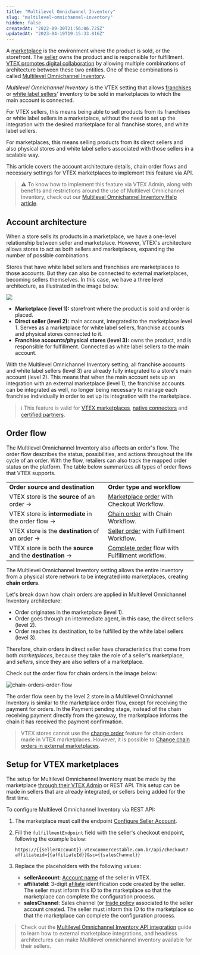 ```yaml
---
title: "Multilevel Omnichannel Inventory"
slug: "multilevel-omnichannel-inventory"
hidden: false
createdAt: "2022-09-30T21:56:06.725Z"
updatedAt: "2023-04-19T19:15:33.816Z"
---
```


A [marketplace](https://help.vtex.com/pt/tutorial/estrategias-de-marketplace-na-vtex--tutorials_402) is the environment where the product is sold, or the storefront. The [seller](https://help.vtex.com/en/tutorial/estrategias-de-marketplace-na-vtex--tutorials_402#selling-on-marketplaces) owns the product and is responsible for fulfillment. [VTEX promotes digital collaboration](https://vtex.com/us-en/ecommerce-marketplace/) by allowing multiple combinations of architecture between these two entities. One of these combinations is called [Multilevel Omnichannel Inventory](https://help.vtex.com/pt/tutorial/multilevel-omnichannel-inventory--7M1xyCZWUyCB7PcjNtOyw4).

*Multilevel Omnichannel Inventory* is the VTEX setting that allows [franchises](https://help.vtex.com/en/tutorial/o-que-e-conta-franquia--kWQC6RkFSCUFGgY5gSjdl) or [white label sellers](https://help.vtex.com/en/tutorial/white-label-seller--5orlGHyDHGAYciQ64oEgKa)' inventory to be sold in marketplaces to which the main account is connected.

For VTEX sellers, this means being able to sell products from its franchises or white label sellers in a marketplace, without the need to set up the integration with the desired marketplace for all franchise stores, and white label sellers.

For marketplaces, this means selling products from its direct sellers and also physical stores and white label sellers associated with those sellers in a scalable way.

This article covers the account architecture details, chain order flows and necessary settings for VTEX marketplaces to implement this feature via API. 

>⚠️ To know how to implement this feature via VTEX Admin, along with benefits and restrictions around the use of Multilevel Omnichannel Inventory, check out our [Multilevel Omnichannel Inventory Help article](https://help.vtex.com/pt/tutorial/multilevel-omnichannel-inventory--7M1xyCZWUyCB7PcjNtOyw4).

## Account architecture

When a store sells its products in a marketplace, we have a one-level relationship between seller and marketplace. However, VTEX's architecture allows stores to act as both sellers and marketplaces, expanding the number of possible combinations.

Stores that have white label sellers and franchises are marketplaces to those accounts. But they can also be connected to external marketplaces, becoming sellers themselves. In this case, we have a three level architecture, as illustrated in the image below.

![](https://cdn.jsdelivr.net/gh/vtexdocs/dev-portal-content@main/images/multilevel-omnichannel-inventory-0.png)

- **Marketplace (level 1):** storefront where the product is sold and order is placed.
- **Direct seller (level 2):** main account, integrated to the marketplace level 1. Serves as a marketplace for white label sellers, franchise accounts and physical stores connected to it.
- **Franchise accounts/physical stores (level 3):** owns the product, and is responsible for fulfillment. Connected as white label sellers to the main account.

With the Multilevel Omnichannel Inventory setting, all franchise accounts and white label sellers (level 3) are already fully integrated to a store's main account (level 2). This means that when the main account sets up an integration with an external marketplace (level 1), the franchise accounts can be integrated as well, no longer being necessary to manage each franchise individually in order to set up its integration with the marketplace.

>ℹ️ This feature is valid for [VTEX marketplaces](https://help.vtex.com/pt/tutorial/marketplace-strategies-at-vtex--tutorials_402#ser-um-marketplace-vtex), [native connectors](https://help.vtex.com/pt/tutorial/marketplace-strategies-at-vtex--tutorials_402#integrado-a-conector-nativo-vtex) and [certified partners](https://help.vtex.com/pt/tutorial/marketplace-strategies-at-vtex--tutorials_402#integrado-a-conector-certificado-parceiro).

## Order flow

The Multilevel Omnichannel Inventory also affects an order's flow. The order flow describes the status, possibilities, and actions throughout the life cycle of an order. With the flow, retailers can also track the mapped order status on the platform. The table below summarizes all types of order flows that VTEX supports.

<table>
    <tr>
        <td><strong>Order source and destination</strong></td>
        <td><strong>Order type and workflow</strong></td>
    </tr>
    <tr>
        <td>VTEX store is the <strong>source</strong> of an order →</td>
        <td><a
                href="https://help.vtex.com/en/tutorial/fluxo-e-status-de-pedidos--tutorials_196#marketplace-flow">Marketplace order</a>
            with Checkout Workflow.</td>
    </tr>
    <tr>
        <td>VTEX store is <strong>intermediate</strong> in the order flow →</td>
        <td><a
                href="https://help.vtex.com/en/tutorial/fluxo-e-status-de-pedidos--tutorials_196#chain-flow">Chain order</a>
            with Chain Workflow.</td>
    </tr>
    <tr>
        <td>VTEX store is the <strong>destination</strong> of an order →</td>
        <td><a
                href="https://help.vtex.com/en/tutorial/fluxo-e-status-de-pedidos--tutorials_196#seller-flow">Seller order</a>
            with Fulfillment Workflow.</td>
    </tr>
    <tr>
        <td>VTEX store is both the <strong>source</strong> and the <strong>destination</strong> →</td>
        <td><a
                href="https://help.vtex.com/en/tutorial/fluxo-e-status-de-pedidos--tutorials_196#complete-flow">Complete order</a>
            flow with Fulfillment workflow.</td>
    </tr>
</table>

The Multilevel Omnichannel Inventory setting allows the entire inventory from a physical store network to be integrated into marketplaces, creating **chain orders**.

Let's break down how chain orders are applied in Multilevel Omnichannel Inventory architecture:

- Order originates in the marketplace (level 1).
- Order goes through an intermediate agent, in this case, the direct sellers (level 2).
- Order reaches its destination, to be fulfilled by the white label sellers (level 3).

Therefore, chain orders in direct seller have characteristics that come from both *marketplaces*, because they take the role of a seller's marketplace, and *sellers*, since they are also sellers of a marketplace.

Check out the order flow for chain orders in the image below:

![chain-orders-order-flow](https://cdn.jsdelivr.net/gh/vtexdocs/dev-portal-content@main/images/multilevel-omnichannel-inventory-1.png)

The order flow seen by the level 2 store in a Multilevel Omnichannel Inventory is similar to the marketplace order flow, except for receiving the payment for orders. In the Payment pending stage, instead of the chain receiving payment directly from the gateway, the marketplace informs the chain it has received the payment confirmation.

> VTEX stores cannot use the [change order](https://developers.vtex.com/docs/guides/change-order) feature for chain orders made in VTEX marketplaces. However, it is possible to [Change chain orders in external marketplaces](https://developers.vtex.com/docs/guides/change-orders-multilevel-omnichannel-inventory-external-marketplaces).

## Setup for VTEX marketplaces

The setup for Multilevel Omnichannel Inventory must be made by the marketplace [through their VTEX Admin](https://help.vtex.com/en/tutorial/multilevel-omnichannel-inventory--7M1xyCZWUyCB7PcjNtOyw4) or REST API. This setup can be made in sellers that are already integrated, or sellers being added for the first time.

To configure Multilevel Omnichannel Inventory via REST API:

1. The marketplace must call the endpoint [Configure Seller Account](https://developers.vtex.com/docs/api-reference/marketplace-apis#post-/seller-register/pvt/sellers).
2. Fill the `fulfillmentEndpoint` field with the seller's checkout endpoint, following the example below:

   ```
   https://{{sellerAccount}}.vtexcommercestable.com.br/api/checkout?affiliateid={{affiliateId}}&sc={{salesChannel}}
   ```

3. Replace the placeholders with the following values:

   - **sellerAccount**: [Account name](https://help.vtex.com/pt/tutorial/o-que-e-account-name--i0mIGLcg3QyEy8OCicEoC) of the seller in VTEX.
   - **affiliateId**: 3-digit [afiliate](https://help.vtex.com/pt/tutorial/o-que-e-afiliado--4bN3e1YarSEammk2yOeMc0) identification code created by the seller. The seller must inform this ID to the marketplace so that the marketplace can complete the configuration process.
   - **salesChannel**: Sales channel (or [trade policy](https://help.vtex.com/en/tutorial/como-funciona-uma-politica-comercial--6Xef8PZiFm40kg2STrMkMV#master-data) associated to the seller account created. The seller must inform this ID to the marketplace so that the marketplace can complete the configuration process.

> Check out the [Multilevel Omnichannel Inventory API integration](https://developers.vtex.com/docs/guides/multilevel-omnichannel-inventory-api-integration) guide to learn how to  external marketplace integrations, and headless architectures can make Multilevel omnichannel inventory available for their sellers.
